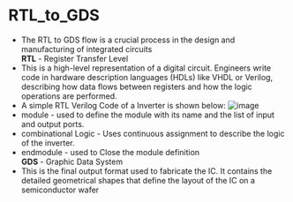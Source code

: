 # RTL_to_GDS

* The RTL to GDS flow is a crucial process in the design and manufacturing of integrated circuits <br>
**RTL** - Register Transfer Level <br>
* This is a high-level representation of a digital circuit. Engineers write code in hardware description languages (HDLs) like VHDL or Verilog, describing how data flows between registers and how the logic operations are performed.
* A simple RTL Verilog Code of a Inverter is shown below:
![image](https://github.com/user-attachments/assets/9d861b1f-8878-46eb-8895-664540290935)
* module - used to define the module with its name and the list of input and output ports.
* combinational Logic - Uses continuous assignment to describe the logic of the
inverter.
* endmodule - used to Close the module definition <br>
**GDS** - Graphic Data System <br>
* This is the final output format used to fabricate the IC. It contains the detailed geometrical shapes that define the layout of the IC on a semiconductor wafer



